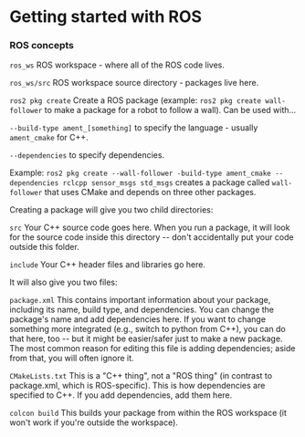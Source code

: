 # Getting started with ROS

### ROS concepts

`ros_ws`
ROS workspace - where all of the ROS code lives.

`ros_ws/src`
ROS workspace source directory - packages live here.

`ros2 pkg create`
Create a ROS package (example: `ros2 pkg create wall-follower` to make a package for a robot to follow a wall).
Can be used with...

`--build-type ament_[something]` to specify the language - usually `ament_cmake` for C++.

`--dependencies` to specify dependencies.

Example: `ros2 pkg create --wall-follower -build-type ament_cmake --dependencies rclcpp sensor_msgs std_msgs` creates a package called `wall-follower` that uses CMake and depends on three other packages.

Creating a package will give you two child directories:

`src`
Your C++ source code goes here. When you run a package, it will look for the source code inside this directory -- don't accidentally put your code outside this folder.

`include`
Your C++ header files and libraries go here.

It will also give you two files:

`package.xml`
This contains important information about your package, including its name, build type, and dependencies. You can change the package's name and add dependencies here. If you want to change something more integrated (e.g., switch to python from C++), you can do that here, too -- but it might be easier/safer just to make a new package. The most common reason for editing this file is adding dependencies; aside from that, you will often ignore it.

`CMakeLists.txt`
This is a "C++ thing", not a "ROS thing" (in contrast to package.xml, which is ROS-specific). This is how dependencies are specified to C++. If you add dependencies, add them here.

`colcon build`
This builds your package from within the ROS workspace (it won't work if you're outside the workspace).

